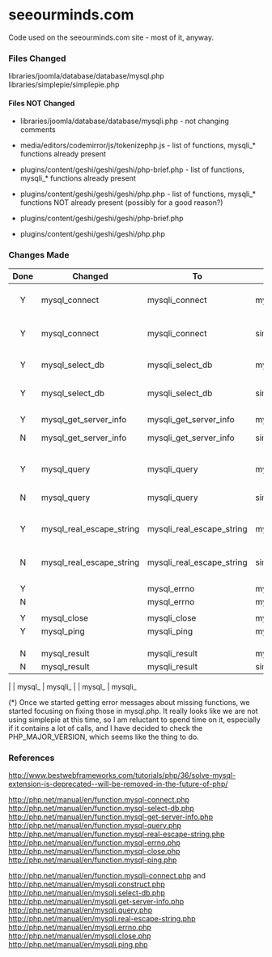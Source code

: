 # seeourminds.com

Code used on the seeourminds.com site - most of it, anyway.

### Files Changed

libraries/joomla/database/database/mysql.php
libraries/simplepie/simplepie.php

#### Files NOT Changed

* libraries/joomla/database/database/mysqli.php - not changing comments

* media/editors/codemirror/js/tokenizephp.js - list of functions, mysqli_* functions already present

* plugins/content/geshi/geshi/geshi/php-brief.php - list of functions, mysqli_* functions already present

* plugins/content/geshi/geshi/geshi/php.php - list of functions, mysqli_* functions NOT already present (possibly for a good reason?)

* plugins/content/geshi/geshi/geshi/php-brief.php

* plugins/content/geshi/geshi/geshi/php.php


### Changes Made

| Done | Changed | To | In File(s) | Comments |
|:----:|---------|----|----------|----------|
| Y | mysql_connect | mysqli_connect | mysql.php | Checks version in only 1 of 3 places; changed for php 7 only |
| Y | mysql_connect | mysqli_connect | simplepie.php | Kept it simple, unsure whether this is being used |
| | | | | | |
| Y | mysql_select_db | mysqli_select_db | mysql.php | Checks version; changed for php 7 only |
| Y | mysql_select_db | mysqli_select_db | simplepie.php | Kept it simple, unsure whether this is being used |
| | | | | | |
| Y | mysql_get_server_info | mysqli_get_server_info | mysql.php | |
| N | mysql_get_server_info | mysqli_get_server_info | simplepie.php | No calls to function found |
| | | | | | |
| Y | mysql_query | mysqli_query | mysql.php | Checks version in 4 of 4 places; changed for PHP 7 only |
| N | mysql_query | mysqli_query | simplepie.php | Contains 15 calls to mysql_query (*) |
| | | | | | |
| Y | mysql_real_escape_string | mysqli_real_escape_string | mysql.php | Checks version is 1 of 1 places; changed for PHP 7 only |
| N | mysql_real_escape_string | mysqli_real_escape_string | simplepie.php | Contains 16 calls to mysql_real_escape_string (*) |
| | | | | | |
| Y | | mysql_errno | mysqli_errno | mysql.php | Changed in all 2 of 2 places |
| N | | mysql_errno | mysqli_errno | simplepie.php | Function not found in file |
| | | | | | |
| Y | mysql_close | mysqli_close | mysql.php | Used in only one place |
| Y | mysql_ping | mysqli_ping | mysql.php | Used in only one place |
| | | | | | |
| | | | | | |
| | | | | | |
| N | mysql_result | mysqli_result | mysql.php | Not found in file |
| N | mysql_result | mysqli_result | simplepie.php | Not found in file |

| | mysql_ | mysqli_
| | mysql_ | mysqli_

(*) Once we started getting error messages about missing functions, we started focusing on fixing those in mysql.php.  It really looks like we are not using simplepie at this time, so I am reluctant to spend time on it, especially if it contains a lot of calls, and I have decided to check the PHP_MAJOR_VERSION, which seems like the thing to do.

### References

http://www.bestwebframeworks.com/tutorials/php/36/solve-mysql-extension-is-deprecated--will-be-removed-in-the-future-of-php/

http://php.net/manual/en/function.mysql-connect.php
http://php.net/manual/en/function.mysql-select-db.php
http://php.net/manual/en/function.mysql-get-server-info.php
http://php.net/manual/en/function.mysql-query.php
http://php.net/manual/en/function.mysql-real-escape-string.php
http://php.net/manual/en/function.mysql-errno.php
http://php.net/manual/en/function.mysql-close.php
http://php.net/manual/en/function.mysql-ping.php

http://php.net/manual/en/function.mysqli-connect.php and http://php.net/manual/en/mysqli.construct.php
http://php.net/manual/en/mysqli.select-db.php
http://php.net/manual/en/mysqli.get-server-info.php
http://php.net/manual/en/mysqli.query.php
http://php.net/manual/en/mysqli.real-escape-string.php
http://php.net/manual/en/mysqli.errno.php
http://php.net/manual/en/mysqli.close.php
http://php.net/manual/en/mysqli.ping.php


